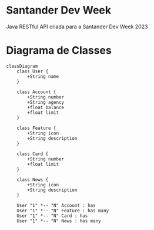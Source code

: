 # Santander Dev Week
Java RESTful API criada para a Santander Dev Week 2023
# Diagrama de Classes
```mermaid
classDiagram
    class User {
        +String name
    }

    class Account {
        +String number
        +String agency
        +float balance
        +float limit
    }

    class Feature {
        +String icon
        +String description
    }

    class Card {
        +String number
        +float limit
    }

    class News {
        +String icon
        +String description
    }

    User "1" *-- "N" Account : has
    User "1" *-- "N" Feature : has many
    User "1" *-- "N" Card : has
    User "1" *-- "N" News : has many
```
